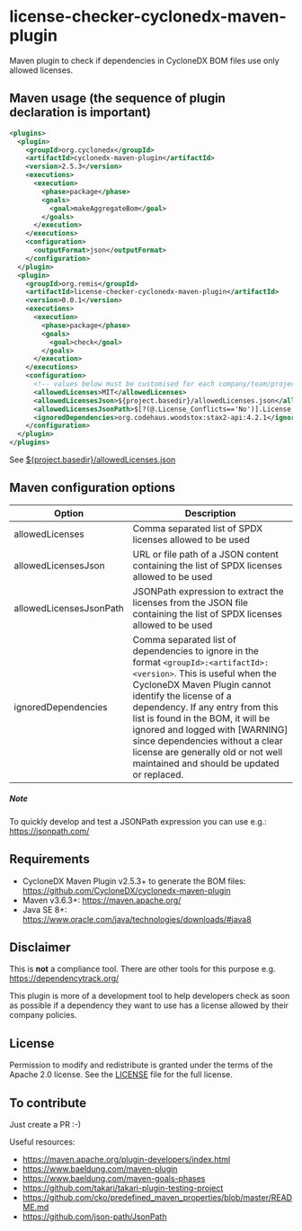 # license-checker-cyclonedx-maven-plugin
Maven plugin to check if dependencies in CycloneDX BOM files use only allowed licenses.


## Maven usage (the sequence of plugin declaration is important)
```xml
<plugins>
  <plugin>
    <groupId>org.cyclonedx</groupId>
    <artifactId>cyclonedx-maven-plugin</artifactId>
    <version>2.5.3</version>
    <executions>
      <execution>
        <phase>package</phase>
        <goals>
          <goal>makeAggregateBom</goal>
        </goals>
      </execution>
    </executions>
    <configuration>
      <outputFormat>json</outputFormat>
    </configuration>
  </plugin>
  <plugin>
    <groupId>org.remis</groupId>
    <artifactId>license-checker-cyclonedx-maven-plugin</artifactId>
    <version>0.0.1</version>
    <executions>
      <execution>
        <phase>package</phase>
        <goals>
          <goal>check</goal>
        </goals>
      </execution>
    </executions>
    <configuration>
      <!-- values below must be customised for each company/team/project -->
      <allowedLicenses>MIT</allowedLicenses>
      <allowedLicensesJson>${project.basedir}/allowedLicenses.json</allowedLicensesJson>
      <allowedLicensesJsonPath>$[?(@.License_Conflicts=='No')].License_SPDX</allowedLicensesJsonPath>
      <ignoredDependencies>org.codehaus.woodstox:stax2-api:4.2.1</ignoredDependencies>
    </configuration>
  </plugin>
</plugins>
```
See [${project.basedir}/allowedLicenses.json](src/test/resources/complex-project/allowedLicenses.json)


## Maven configuration options
| Option  | Description |
| ------- | ----------- |
| allowedLicenses         | Comma separated list of SPDX licenses allowed to be used |
| allowedLicensesJson     | URL or file path of a JSON content containing the list of SPDX licenses allowed to be used |
| allowedLicensesJsonPath | JSONPath expression to extract the licenses from the JSON file containing the list of SPDX licenses allowed to be used |
| ignoredDependencies     | Comma separated list of dependencies to ignore in the format `<groupId>:<artifactId>:<version>`. This is useful when the CycloneDX Maven Plugin cannot identify the license of a dependency. If any entry from this list is found in the BOM, it will be ignored and logged with [WARNING] since dependencies without a clear license are generally old or not well maintained and should be updated or replaced. |

##### Note
To quickly develop and test a JSONPath expression you can use e.g.: https://jsonpath.com/


## Requirements
- CycloneDX Maven Plugin v2.5.3+ to generate the BOM files: https://github.com/CycloneDX/cyclonedx-maven-plugin
- Maven v3.6.3+: https://maven.apache.org/
- Java SE 8+: https://www.oracle.com/java/technologies/downloads/#java8


## Disclaimer
This is **not** a compliance tool. There are other tools for this purpose e.g. https://dependencytrack.org/

This plugin is more of a development tool to help developers check as soon as possible if a dependency they want to use has a license allowed by their company policies.


## License
Permission to modify and redistribute is granted under the terms of the Apache 2.0 license. See the [LICENSE] file for the full license.

[LICENSE]: https://github.com/remisbaima/license-checker-cyclonedx-maven-plugin/blob/main/LICENSE


## To contribute
Just create a PR :-)

Useful resources:
- https://maven.apache.org/plugin-developers/index.html
- https://www.baeldung.com/maven-plugin
- https://www.baeldung.com/maven-goals-phases
- https://github.com/takari/takari-plugin-testing-project
- https://github.com/cko/predefined_maven_properties/blob/master/README.md
- https://github.com/json-path/JsonPath
